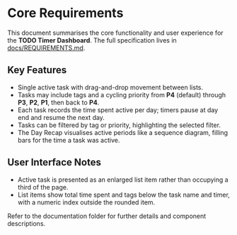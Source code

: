 # Core Requirements

This document summarises the core functionality and user experience for the **TODO Timer Dashboard**. The full specification lives in [docs/REQUIREMENTS.md](docs/REQUIREMENTS.md).

## Key Features

- Single active task with drag-and-drop movement between lists.
- Tasks may include tags and a cycling priority from **P4** (default) through **P3**, **P2**, **P1**, then back to **P4**.
- Each task records the time spent active per day; timers pause at day end and resume the next day.
- Tasks can be filtered by tag or priority, highlighting the selected filter.
- The Day Recap visualises active periods like a sequence diagram, filling bars for the time a task was active.

## User Interface Notes

- Active task is presented as an enlarged list item rather than occupying a third of the page.
- List items show total time spent and tags below the task name and timer, with a numeric index outside the rounded item.

Refer to the documentation folder for further details and component descriptions.

